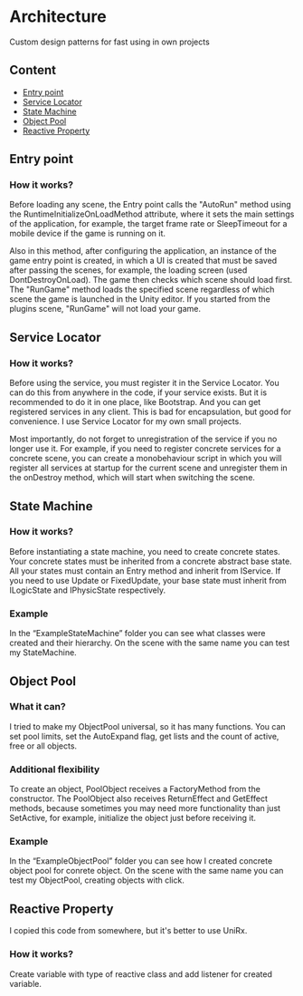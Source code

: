 # Architecture
Custom design patterns for fast using in own projects

## Content
* [Entry point](#entry-point)
* [Service Locator](#service-locator)
* [State Machine](#state-machine)
* [Object Pool](#object-pool)
* [Reactive Property](#reactive-property)

## Entry point
### How it works?
Before loading any scene, the Entry point calls the "AutoRun" method using the RuntimeInitializeOnLoadMethod attribute, where it sets the main settings of the application, for example, the target frame rate or SleepTimeout for a mobile device if the game is running on it. 

Also in this method, after configuring the application, an instance of the game entry point is created, in which a UI is created that must be saved after passing the scenes, for example, the loading screen (used DontDestroyOnLoad).
The game then checks which scene should load first. The "RunGame" method loads the specified scene regardless of which scene the game is launched in the Unity editor. If you started from the plugins scene, "RunGame" will not load your game.

## Service Locator
### How it works?
Before using the service, you must register it in the Service Locator. You can do this from anywhere in the code, if your service exists.  But it is recommended to do it in one place, like Bootstrap. And you can get registered services in any client. This is bad for encapsulation, but good for convenience. I use Service Locator for my own small projects. 

Most importantly, do not forget to unregistration of the service if you no longer use it. For example, if you need to register concrete services for a concrete scene, you can create a monobehaviour script in which you will register all services at startup for the current scene and unregister them in the onDestroy method, which will start when switching the scene.

## State Machine
### How it works?
Before instantiating a state machine, you need to create concrete states. Your concrete states must be inherited from a concrete abstract base state. All your states must contain an Entry method and inherit from IService. If you need to use Update or FixedUpdate, your base state must inherit from ILogicState and IPhysicState respectively. 
### Example
In the “ExampleStateMachine” folder you can see what classes were created and their hierarchy. On the scene with the same name you can test my StateMachine.

## Object Pool
### What it can?
I tried to make my ObjectPool universal, so it has many functions. You can set pool limits, set the AutoExpand flag, get lists and the count of active, free or all objects.
### Additional flexibility
To create an object, PoolObject receives a FactoryMethod from the constructor. The PoolObject also receives ReturnEffect and GetEffect methods, because sometimes you may need more functionality than just SetActive, for example, initialize the object just before receiving it.
### Example
In the “ExampleObjectPool” folder you can see how I created concrete object pool for conrete object. On the scene with the same name you can test my ObjectPool, creating objects with click.

## Reactive Property
I copied this code from somewhere, but it's better to use UniRx.
### How it works?
Create variable with type of reactive class and add listener for created variable.
